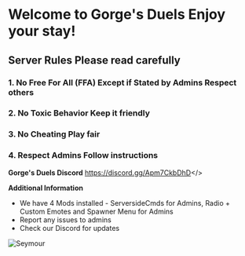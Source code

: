 # Welcome to Gorge's Duels **Enjoy your stay!**
## Server Rules **Please read carefully**
### 1. No Free For All (FFA) Except if Stated by Admins **Respect others**
### 2. No Toxic Behavior **Keep it friendly**
### 3. No Cheating **Play fair**
### 4. Respect Admins **Follow instructions**

**Gorge's Duels Discord**
<a id="Join our Discord">https://discord.gg/Apm7CkbDhD</>


**Additional Information**
* We have 4 Mods installed - ServersideCmds for Admins, Radio + Custom Emotes and Spawner Menu for Admins
* Report any issues to admins
* Check our Discord for updates

![Seymour](https://i.imgur.com/l4ZOFI4.png)
